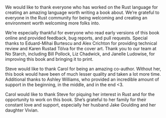 We would like to thank everyone who has worked on
the Rust language for creating an amazing language
worth writing a book about. We’re grateful to everyone
in the Rust community for being welcoming and creating
an environment worth welcoming more folks into.

We’re especially thankful for everyone who read early versions of
this book online and provided feedback, bug reports, and pull requests.
Special thanks to Eduard-Mihai Burtescu and Alex Crichton for providing
technical review and Karen Rustad Tölva for the cover art. Thank
you to our team at No Starch, including Bill Pollock, Liz Chadwick, and
Janelle Ludowise, for improving this book and bringing it to print.

Steve would like to thank Carol for being an amazing co-author.
Without her, this book would have been of much lesser quality and taken
a lot more time. Additional thanks to Ashley Williams, who provided an
incredible amount of support in the beginning, in the middle, and in the
end <3.

Carol would like to thank Steve for piquing her interest in Rust and for
the opportunity to work on this book. She’s grateful to her family for their
constant love and support, especially her husband Jake Goulding and her
daughter Vivian.